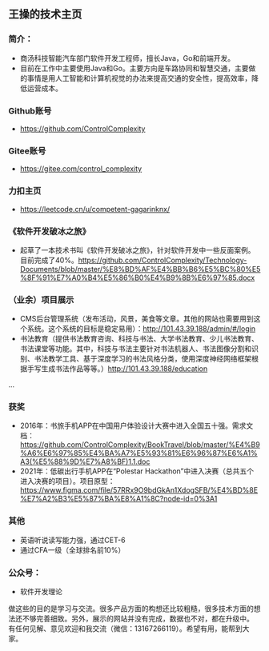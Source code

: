 ## 王操的技术主页

### 简介：
* 商汤科技智能汽车部门软件开发工程师，擅长Java，Go和前端开发。
* 目前在工作中主要使用Java和Go。主要方向是车路协同和智慧交通，主要做的事情是用人工智能和计算机视觉的办法来提高交通的安全性，提高效率，降低运营成本。

### Github账号
* https://github.com/ControlComplexity

### Gitee账号
* https://gitee.com/control_complexity

### 力扣主页
* https://leetcode.cn/u/competent-gagarinknx/

### 《软件开发破冰之旅》
* 起草了一本技术书叫《软件开发破冰之旅》，针对软件开发中一些反面案例。目前完成了40%。https://github.com/ControlComplexity/Technology-Documents/blob/master/%E8%BD%AF%E4%BB%B6%E5%BC%80%E5%8F%91%E7%A0%B4%E5%86%B0%E4%B9%8B%E6%97%85.docx

### （业余）项目展示
* CMS后台管理系统（发布活动，风景，美食等文章。其他的网站也需要用到这个系统。这个系统的目标是稳定易用）：http://101.43.39.188/admin/#/login
* 书法教育（提供书法教育咨询、科技与书法、大学书法教育、少儿书法教育、书法课堂等功能。其中，科技与书法主要针对书法机器人、书法图像分割和识别、书法教学工具、基于深度学习的书法风格分类，使用深度神经网络框架根据手写生成书法作品等等。）http://101.43.39.188/education

 ...

### 获奖
* 2016年：书旅手机APP在中国用户体验设计大赛中进入全国五十强。需求文档：https://github.com/ControlComplexity/BookTravel/blob/master/%E4%B9%A6%E6%97%85%E4%BA%A7%E5%93%81%E6%96%87%E6%A1%A3(%E5%88%9D%E7%A8%BF)1.1.doc
* 2021年：低碳出行手机APP在“Polestar Hackathon”中进入决赛（总共五个进入决赛的项目）。项目原型：https://www.figma.com/file/57RRx9O9bdGkAn1XdogSFB/%E4%BD%8E%E7%A2%B3%E5%87%BA%E8%A1%8C?node-id=0%3A1

### 其他
* 英语听说读写能力强，通过CET-6
* 通过CFA一级（全球排名前10%）

### 公众号：
* 软件开发理论

做这些的目的是学习与交流。很多产品方面的构想还比较粗糙，很多技术方面的想法还不够完善细致。另外，展示的网站并没有完成，数据也不对，都在升级中。
有任何见解、意见欢迎和我交流（微信：13167266119）。希望有用，能帮到大家。
